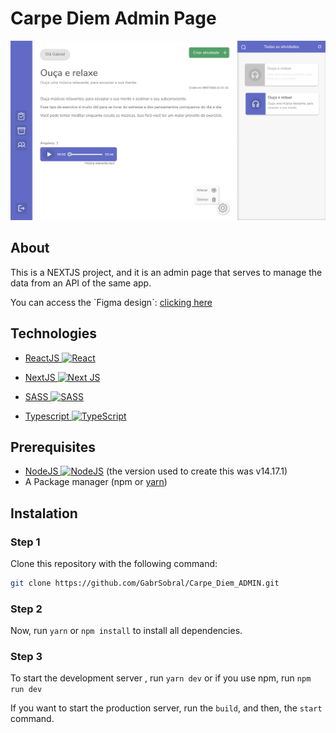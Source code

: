 # Carpe Diem Admin Page

![ProjectImage](https://github.com/GabrSobral/Carpe_Diem_ADMIN/blob/master/Home.png?raw=true)

## About

<p>This is a NEXTJS project, and it is an admin page that serves to manage the data from an API of the same app.</p>
You can access the `Figma design`: <a href="https://www.figma.com/file/c2MLFNjqO7OqE0h5fCNyWb/Carpe_Diem_ADMIN?node-id=0%3A1">clicking here</a>

## Technologies

- <a href="https://reactjs.org">ReactJS <img alt="React" src="https://img.shields.io/badge/React-%2320232a.svg?style=flat-square&logo=React&logoColor=%2361DAFB"/></a>

- <a href="https://nextjs.org">NextJS <img alt="Next JS" src="https://img.shields.io/badge/NextJS-%23000000.svg?style=flat-square&logo=next.js&logoColor=white"/></a>

- <a href="https://sass-lang.com">SASS <img alt="SASS" src="https://img.shields.io/badge/SASS-hotpink.svg?style=flat-square&logo=SASS&logoColor=white"/></a>

- <a href="https://www.typescriptlang.org">Typescript <img alt="TypeScript" src="https://img.shields.io/badge/typescript-%23007ACC.svg?style=flat-square&logo=typescript&logoColor=white"/></a>

## Prerequisites

- <a href="https://nodejs.org/en/">NodeJS <img alt="NodeJS" src="https://img.shields.io/badge/Node.js-%2343853D.svg?style=flat-square&logo=node-dot-js&logoColor=white"/></a> (the version used to create this was v14.17.1)
- A Package manager (npm or <a href="https://yarnpkg.com">yarn</a>) 

## Instalation

### Step 1
Clone this repository with the following command:
```bash
git clone https://github.com/GabrSobral/Carpe_Diem_ADMIN.git
```

### Step 2
Now, run `yarn` or `npm install` to install all dependencies.

### Step 3
To start the development server , run `yarn dev` or if you use npm, run `npm run dev`

If you want to start the production server, run the `build`, and then, the `start` command.



